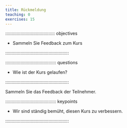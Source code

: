 ```yaml
---
title: Rückmeldung
teaching: 0
exercises: 15
---
```



::::::::::::::::::::::::::::::::::::::: objectives

- Sammeln Sie Feedback zum Kurs

::::::::::::::::::::::::::::::::::::::::::::::::::

:::::::::::::::::::::::::::::::::::::::: questions

- Wie ist der Kurs gelaufen?

::::::::::::::::::::::::::::::::::::::::::::::::::

Sammeln Sie das Feedback der Teilnehmer.

:::::::::::::::::::::::::::::::::::::::: keypoints

- Wir sind ständig bemüht, diesen Kurs zu verbessern.

::::::::::::::::::::::::::::::::::::::::::::::::::



